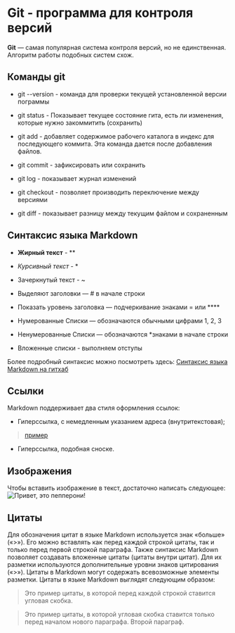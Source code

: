 # Git - программа для контроля версий # 

**Git** — самая популярная система контроля версий, но не единственная. Алгоритм работы подобных систем схож.

## Команды git

* git --version  - команда для проверки текущей установленной версии пограммы

* git status - Показывает текущее состояние гита, есть ли изменения, которые нужно закоммитить (сохранить)

* git add - добавляет содержимое рабочего каталога в индекс для последующего коммита. Эта команда дается после добавления файлов. 

* git commit - зафиксировать или сохранить

* git log - показывает журнал изменений 

* git checkout - позволяет производить переключение между версиями

* git diff - показывает разницу между текущим файлом и сохраненным 

## Синтаксис языка Markdown 
*  **Жирный текст** - **
* *Курсивный текст* - *
* Зачеркнутый текст - ~
* Выделяют заголовки — # в начале строки

* Показать уровень заголовка — подчеркивание знаками = или ****

* Нумерованные Списки — обозначаются обычными цифрами 1, 2, 3
* Ненумерованные Списки — обозначаются *знаками в начале строки
* Вложенные списки - выполняем отступы 


Более подробный синтаксис можно посмотреть здесь: 
[Синтаксис языка Markdown на гитхаб](https://gist.github.com/Jekins/2bf2d0638163f1294637)

## Ссылки

Markdown поддерживает два стиля оформления ссылок:

* Гиперссылка, с немедленным указанием адреса (внутритекстовая); 
>[пример](http://example.com/ "Необязательная подсказка")

* Гиперссылка, подобная сноске.

## Изображения 

Чтобы вставить изображение в текст, достаточно написать следующее:
![Привет, это пепперони!](IMG_9382.jpeg)

## Цитаты 

Для обозначения цитат в языке Markdown используется знак «больше» («>»). Его можно вставлять как перед каждой строкой цитаты, так и только перед первой строкой параграфа. Также синтаксис Markdown позволяет создавать вложенные цитаты (цитаты внутри цитат). Для их разметки используются дополнительные уровни знаков цитирования («>»). Цитаты в Markdown могут содержать всевозможные элементы разметки. Цитаты в языке Markdown выглядят следующим образом:

>Это пример цитаты,
>в которой перед каждой строкой
>ставится угловая скобка.

>Это пример цитаты,
в которой угловая скобка
ставится только перед началом нового параграфа.
>Второй параграф.
